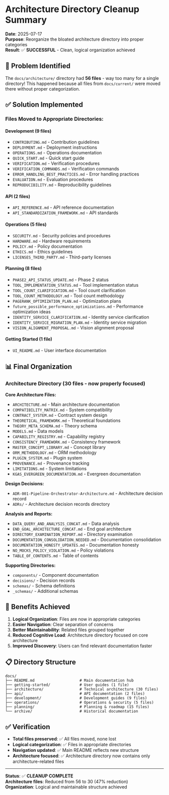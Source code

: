 # Architecture Directory Cleanup Summary

**Date**: 2025-07-17  
**Purpose**: Reorganize the bloated architecture directory into proper categories  
**Result**: ✅ **SUCCESSFUL** - Clean, logical organization achieved

## 🎯 **Problem Identified**

The `docs/architecture/` directory had **56 files** - way too many for a single directory! This happened because all files from `docs/current/` were moved there without proper categorization.

## ✅ **Solution Implemented**

### **Files Moved to Appropriate Directories:**

#### **Development** (9 files)
- `CONTRIBUTING.md` - Contribution guidelines
- `DEPLOYMENT.md` - Deployment instructions
- `OPERATIONS.md` - Operations documentation
- `QUICK_START.md` - Quick start guide
- `VERIFICATION.md` - Verification procedures
- `VERIFICATION_COMMANDS.md` - Verification commands
- `ERROR_HANDLING_BEST_PRACTICES.md` - Error handling practices
- `EVALUATION.md` - Evaluation procedures
- `REPRODUCIBILITY.md` - Reproducibility guidelines

#### **API** (2 files)
- `API_REFERENCE.md` - API reference documentation
- `API_STANDARDIZATION_FRAMEWORK.md` - API standards

#### **Operations** (5 files)
- `SECURITY.md` - Security policies and procedures
- `HARDWARE.md` - Hardware requirements
- `POLICY.md` - Policy documentation
- `ETHICS.md` - Ethics guidelines
- `LICENSES_THIRD_PARTY.md` - Third-party licenses

#### **Planning** (8 files)
- `PHASE2_API_STATUS_UPDATE.md` - Phase 2 status
- `TOOL_IMPLEMENTATION_STATUS.md` - Tool implementation status
- `TOOL_COUNT_CLARIFICATION.md` - Tool count clarification
- `TOOL_COUNT_METHODOLOGY.md` - Tool count methodology
- `PAGERANK_OPTIMIZATION_PLAN.md` - Optimization plans
- `future_possible_performance_optimizations.md` - Performance optimization ideas
- `IDENTITY_SERVICE_CLARIFICATION.md` - Identity service clarification
- `IDENTITY_SERVICE_MIGRATION_PLAN.md` - Identity service migration
- `VISION_ALIGNMENT_PROPOSAL.md` - Vision alignment proposal

#### **Getting Started** (1 file)
- `UI_README.md` - User interface documentation

## 📊 **Final Organization**

### **Architecture Directory** (30 files - now properly focused)
**Core Architecture Files:**
- `ARCHITECTURE.md` - Main architecture documentation
- `COMPATIBILITY_MATRIX.md` - System compatibility
- `CONTRACT_SYSTEM.md` - Contract system design
- `THEORETICAL_FRAMEWORK.md` - Theoretical foundations
- `THEORY_META_SCHEMA.md` - Theory schema
- `MODELS.md` - Data models
- `CAPABILITY_REGISTRY.md` - Capability registry
- `CONSISTENCY_FRAMEWORK.md` - Consistency framework
- `MASTER_CONCEPT_LIBRARY.md` - Concept library
- `ORM_METHODOLOGY.md` - ORM methodology
- `PLUGIN_SYSTEM.md` - Plugin system
- `PROVENANCE.md` - Provenance tracking
- `LIMITATIONS.md` - System limitations
- `KGAS_EVERGREEN_DOCUMENTATION.md` - Evergreen documentation

**Design Decisions:**
- `ADR-001-Pipeline-Orchestrator-Architecture.md` - Architecture decision record
- `ADRs/` - Architecture decision records directory

**Analysis and Reports:**
- `DATA_QUERY_AND_ANALYSIS_CONCAT.md` - Data analysis
- `END_GOAL_ARCHITECTURE_CONCAT.md` - End goal architecture
- `DIRECTORY_EXAMINATION_REPORT.md` - Directory examination
- `DOCUMENTATION_CONSOLIDATION_NEEDED.md` - Documentation consolidation
- `DOCUMENTATION_HONESTY_UPDATES.md` - Documentation honesty
- `NO_MOCKS_POLICY_VIOLATION.md` - Policy violations
- `TABLE_OF_CONTENTS.md` - Table of contents

**Supporting Directories:**
- `components/` - Component documentation
- `decisions/` - Decision records
- `schemas/` - Schema definitions
- `_schemas/` - Additional schemas

## 🎉 **Benefits Achieved**

1. **Logical Organization**: Files are now in appropriate categories
2. **Easier Navigation**: Clear separation of concerns
3. **Better Maintainability**: Related files grouped together
4. **Reduced Cognitive Load**: Architecture directory focused on core architecture
5. **Improved Discovery**: Users can find relevant documentation faster

## 📋 **Directory Structure**

```
docs/
├── README.md                    # Main documentation hub
├── getting-started/             # User guides (1 file)
├── architecture/                # Technical architecture (30 files)
├── api/                         # API documentation (2 files)
├── development/                 # Development guides (9 files)
├── operations/                  # Operations & security (5 files)
├── planning/                    # Planning & roadmap (15 files)
└── archive/                     # Historical documentation
```

## ✅ **Verification**

- **Total files preserved**: ✅ All files moved, none lost
- **Logical categorization**: ✅ Files in appropriate directories
- **Navigation updated**: ✅ Main README reflects new structure
- **Architecture focused**: ✅ Architecture directory now contains only architecture-related files

---

**Status**: ✅ **CLEANUP COMPLETE**  
**Architecture files**: Reduced from 56 to 30 (47% reduction)  
**Organization**: Logical and maintainable structure achieved 